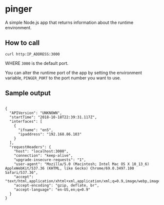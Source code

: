 # pinger
A simple Node.js app that returns information about the runtime environment.

## How to call

`curl http:IP_ADDRESS:3000`

WHERE `3000` is the default port.

You can alter the runtime port of the app by setting the environment variable, `PINGER_PORT` to the port number you want to use.

## Sample output

```$xslt

{
  "APIVersion": "UNKNOWN",
  "startTime": "2018-10-18T22:39:31.117Z",
  "interfaces": [
    {
      "ifname": "en5",
      "ipaddress": "192.168.86.103"
    }
  ],
  "requestHeaders": {
    "host": "localhost:3000",
    "connection": "keep-alive",
    "upgrade-insecure-requests": "1",
    "user-agent": "Mozilla/5.0 (Macintosh; Intel Mac OS X 10_13_6) AppleWebKit/537.36 (KHTML, like Gecko) Chrome/69.0.3497.100 Safari/537.36",
    "accept": "text/html,application/xhtml+xml,application/xml;q=0.9,image/webp,image/apng,*/*;q=0.8",
    "accept-encoding": "gzip, deflate, br",
    "accept-language": "en-US,en;q=0.9"
  }
}
```